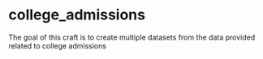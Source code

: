 # college_admissions
The goal of this craft is to create multiple datasets from the data provided related to college admissions
